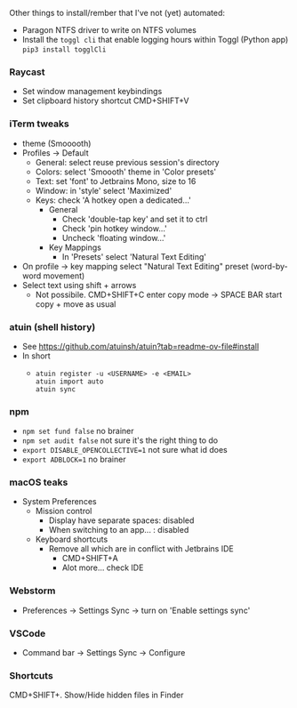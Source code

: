 Other things to install/rember that I've not (yet) automated:

-   Paragon NTFS driver to write on NTFS volumes
-   Install the `toggl cli` that enable logging hours within Toggl (Python app)
    `pip3 install togglCli`

### Raycast

-   Set window management keybindings
-   Set clipboard history shortcut CMD+SHIFT+V

### iTerm tweaks

-   theme (Smooooth)
-   Profiles -> Default
    -   General: select reuse previous session's directory
    -   Colors: select 'Smoooth' theme in 'Color presets'
    -   Text: set 'font' to Jetbrains Mono, size to 16
    -   Window: in 'style' select 'Maximized'
    -   Keys: check 'A hotkey open a dedicated...'
        -   General
            -   Check 'double-tap key' and set it to ctrl
            -   Check 'pin hotkey window...'
            -   Uncheck 'floating window...'
        -   Key Mappings
            -   In 'Presets' select 'Natural Text Editing'
-   On profile -> key mapping select "Natural Text Editing" preset (word-by-word movement)
-   Select text using shift + arrows
    -   Not possibile. CMD+SHIFT+C enter copy mode -> SPACE BAR start copy + move as usual

### atuin (shell history)

-   See https://github.com/atuinsh/atuin?tab=readme-ov-file#install
-   In short
    -   ```
        atuin register -u <USERNAME> -e <EMAIL>
        atuin import auto
        atuin sync
        ```

### npm

-   `npm set fund false` no brainer
-   `npm set audit false` not sure it's the right thing to do
-   `export DISABLE_OPENCOLLECTIVE=1` not sure what id does
-   `export ADBLOCK=1` no brainer

### macOS teaks

-   System Preferences
    -   Mission control
        -   Display have separate spaces: disabled
        -   When switching to an app... : disabled
    -   Keyboard shortcuts
        -   Remove all which are in conflict with Jetbrains IDE
            -   CMD+SHIFT+A
            -   Alot more... check IDE

### Webstorm

-   Preferences -> Settings Sync -> turn on 'Enable settings sync'

### VSCode

-   Command bar -> Settings Sync -> Configure

### Shortcuts

CMD+SHIFT+. Show/Hide hidden files in Finder
